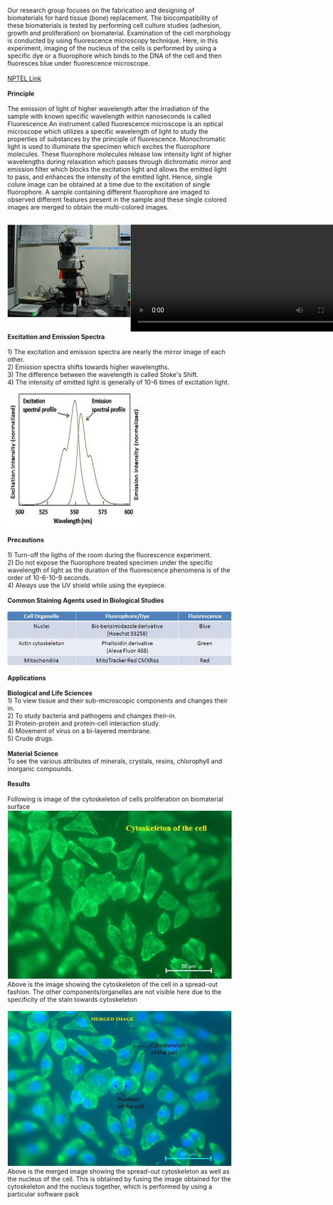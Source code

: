 Our research group focuses on the fabrication and designing of biomaterials for hard tissue (bone) replacement. The biocompatibility of these biomaterials is tested by performing cell culture studies (adhesion, growth and proliferation) on biomaterial. Examination of the cell morphology is conducted by using fluorescence microscopy technique. Here, in this experiment, imaging of the nucleus of the cells is performed by using a specific dye or a fluorophore which binds to the DNA of the cell and then fluoresces blue under fluorescence microscope.<br><br>
<a href="https://youtu.be/yZKdFVAJcrE" target=_blank>NPTEL Link</a><br><br>
<b>Principle</b><br><br>
The emission of light of higher wavelength after the irradiation of the sample with known specific wavelength within nanoseconds is called Fluorescence.An instrument called fluorescence microscope is an optical microscope which utilizes a specific wavelength of light to study the properties of substances by the principle of fluorescence. Monochromatic light is used to illuminate the specimen which excites the fluorophore molecules. These fluorophore molecules release low intensity light of higher wavelengths during relaxation which passes through dichromatic mirror and emission filter which blocks the excitation light and allows the emitted light to pass, and enhances the intensity of the emitted light. Hence, single colure image can be obtained at a time due to the excitation of single fluorophore. A sample containing different fluorophore are imaged to observed different features present in the sample and these single colored images are merged to obtain the multi-colored images.<br><br>
<div style="float:left;width:55%;border: solid 1 px black;"><img src="images/microscope.jpg"></div>
 <div style="float:left;width:40%;border: solid 1 px black;"><video width="500" height="240" controls>
  <source src="images/ffm.mp4" type="video/mp4">
  Your browser does not support the video tag</video></div><br>
  <div style="content: '.';clear: both;display: block;height: 0;visibility: hidden;"></div>
<b>Excitation and Emission Spectra</b><br><br>
1) The excitation and emission spectra are nearly the mirror image of each other.<br>
2) Emission spectra shifts towards higher wavelengths.<br>
3) The difference between the wavelength is called Stoke's Shift.<br>
4) The intensity of emitted light is generally of 10-6 times of excitation light.<br><br>
<img src="images/wavelength.jpg"><br><br>
<b>Precautions</b><br><br>
1) Turn-off the ligths of the room during the fluorescence experiment.<br>
2) Do not expose the fluorophore treated specimen under the specific wavelength of light as the duration of the fluorescence phenomena is of the order of 10-6-10-9 seconds.<br>
4) Always use the UV shield while using the eyepiece.<br><br>
<b>Common Staining Agents used in Biological Studies</b><br><br>
<img src="images/staningagent.jpg"><br><br>
<b>Applications</b><br><br>
<b>Biological and Life Sciences</b><br>
 1) To view tissue and their sub-microscopic components and changes their in.<br>
 2) To study bacteria and pathogens and changes their-in.<br>
 3) Protein-protein and protein-cell interaction study.<br>
 4) Movement of virus on a bi-layered membrane.<br>
 5) Crude drugs.<br><br>
<b>Material Science</b><br>
To see the various attributes of minerals, crystals, resins, chlorophyll and inorganic compounds.<br><br>
<b>Results</b><br><br>
Following is image of the cytoskeleton of cells proliferation on biomaterial surface<br>
<img src="images/cytoskeleton.jpg"><br>
Above is the image showing the cytoskeleton of the cell in a spread-out fashion. The other components/organelles are not visible here due to the specificity of the stain towards cytoskeleton<br><br>
<img src="images/merged.jpg"><br>
Above is the merged image showing the spread-out cytoskeleton as well as the nucleus of the cell. This is obtained by fusing the image obtained for the cytoskeleton and the nucleus together, which is performed by using a particular software pack
